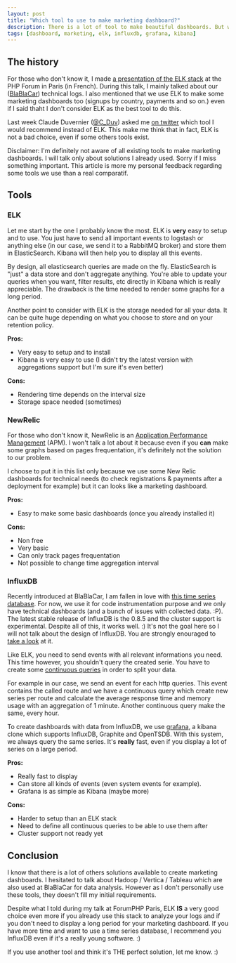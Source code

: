 ```yaml
---
layout: post
title: "Which tool to use to make marketing dashboard?"
description: There is a lot of tool to make beautiful dashboards. But which one is the most adapted for marketing dashboards?
tags: [dashboard, marketing, elk, influxdb, grafana, kibana]
---
```


## The history

For those who don't know it, I made [a presentation of the ELK
stack](https://www.youtube.com/watch?v=1r1SOeaDqH4) at the PHP Forum in Paris
(in French). During this talk, I mainly talked about our
([BlaBlaCar](http://www.blablacar.com)) technical logs. I also mentioned that
we use ELK to make some marketing dashboards too (signups by country, payments
and so on.) even if I said thaht I don't consider ELK as the best tool to do
this.

Last week Claude Duvernier ([@C_Duv](https://twitter.com/C_Duv)) asked me [on
twitter](https://twitter.com/C_Duv/status/530869087531184129) which tool I
would recommend instead of ELK. This make me think that in fact, ELK is not a
bad choice, even if some others tools exist.

Disclaimer: I'm definitely not aware of all existing tools to make marketing
dashboards. I will talk only about solutions I already used. Sorry if I miss
something important. This article is more my personal feedback regarding some
tools we use than a real comparatif.

## Tools

### ELK

Let me start by the one I probably know the most.  ELK is **very** easy to
setup and to use. You just have to send all important events to logstash or
anything else (in our case, we send it to a RabbitMQ broker) and store them in
ElasticSearch. Kibana will then help you to display all this events.

By design, all elasticsearch queries are made on the fly. ElasticSearch is
"just" a data store and don't aggregate anything. You're able to update your
queries when you want, filter results, etc directly in Kibana which is really
appreciable. The drawback is the time needed to render some graphs for a long
period.

Another point to consider with ELK is the storage needed for all your data. It
can be quite huge depending on what you choose to store and on your retention
policy.

**Pros:**

* Very easy to setup and to install
* Kibana is very easy to use (I didn't try the latest version with aggregations
  support but I'm sure it's even better)

**Cons:**

* Rendering time depends on the interval size
* Storage space needed (sometimes)

### NewRelic

For those who don't know it, NewRelic is an [Application Performance
Management](http://en.wikipedia.org/wiki/Application_performance_management)
(APM). I won't talk a lot about it because even if you **can** make some graphs
based on pages frequentation, it's definitely not the solution to our problem.

I choose to put it in this list only because we use some New Relic dashboards
for technical needs (to check registrations & payments after a deployment for
example) but it can looks like a marketing dashboard.

**Pros:**

* Easy to make some basic dashboards (once you already installed it)

**Cons:**

* Non free
* Very basic
* Can only track pages frequentation
* Not possible to change time aggregation interval

### InfluxDB

Recently introduced at BlaBlaCar, I am fallen in love with [this time series
database](http://influxdb.com/). For now, we use it for code instrumentation
purpose and we only have technical dashboards (and a bunch of issues with
collected data. :P). The latest stable release of InfluxDB is the 0.8.5 and the
cluster support is experimental. Despite all of this, it works well. :) It's
not the goal here so I will not talk about the design of InfluxDB. You are
strongly enouraged to [take a
look](http://influxdb.com/docs/v0.8/introduction/overview.html) at it.

Like ELK, you need to send events with all relevant informations you need.
This time however, you shouldn't query the created serie. You have to create
some [continuous
queries](http://influxdb.com/docs/v0.8/api/continuous_queries.html) in order to
split your data.

For example in our case, we send an event for each http queries. This event
contains the called route and we have a continuous query which create new
series per route and calculate the average response time and memory usage with
an aggregation of 1 minute. Another continuous query make the same, every hour.

To create dashboards with data from InfluxDB, we use
[grafana](http://grafana.org/), a kibana clone which supports InfluxDB,
Graphite and OpenTSDB.  With this system, we always query the same series. It's
**really** fast, even if you display a lot of series on a large period.

**Pros:**

* Really fast to display
* Can store all kinds of events (even system events for example).
* Grafana is as simple as Kibana (maybe more)

**Cons:**

* Harder to setup than an ELK stack
* Need to define all continuous queries to be able to use them after
* Cluster support not ready yet

## Conclusion

I know that there is a lot of others solutions available to create marketing
dashboards. I hesitated to talk about Hadoop / Vertica / Tableau which are also
used at BlaBlaCar for data analysis. However as I don't personally use these
tools, they doesn't fill my initial requirements.

Despite what I told during my talk at ForumPHP Paris, ELK **IS** a very good
choice even more if you already use this stack to analyze your logs and if you
don't need to display a long period for your marketing dashboard.  If you have
more time and want to use a time series database, I recommend you InfluxDB even
if it's a really young software. :)

If you use another tool and think it's THE perfect solution, let me know. :)
